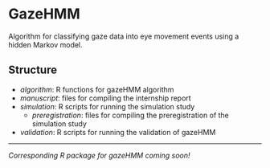 # GazeHMM
Algorithm for classifying gaze data into eye movement events using a hidden Markov model.

## Structure

- *algorithm*: R functions for gazeHMM algorithm  
- *manuscript*: files for compiling the internship report  
- *simulation*: R scripts for running the simulation study  
  + *preregistration*: files for compiling the preregistration of the simulation study  
- *validation*: R scripts for running the validation of gazeHMM  
***
*Corresponding R package for gazeHMM coming soon!*
